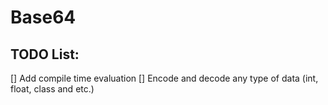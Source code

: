 # Base64

## TODO List:

[] Add compile time evaluation
[] Encode and decode any type of data (int, float, class and etc.)
